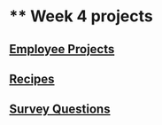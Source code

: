 # ** Week 4 projects

##  [Employee Projects](employee-projects)

##  [Recipes](recipes)

##  [Survey Questions](survey-questions)



